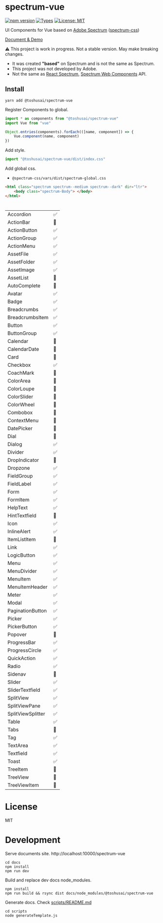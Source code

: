 # spectrum-vue
[![npm version](https://img.shields.io/npm/v/@toshusai%2Fspectrum-vue)](https://www.npmjs.com/package/@toshusai%2Fspectrum-vue)
[![Types](https://img.shields.io/npm/types/@toshusai%2Fspectrum-vue)](https://www.npmjs.com/package/@toshusai%2Fspectrum-vue)
[![License: MIT](https://img.shields.io/badge/License-MIT-yellow)](https://opensource.org/licenses/MIT)

UI Components for Vue based on [Adobe Spectrum](https://spectrum.adobe.com/) ([spectrum-css](https://github.com/adobe/spectrum-css))

[Document & Demo](https://toshusai.github.io/spectrum-vue/)

__:warning:__ This project is work in progress. Not a stable version. May make breaking changes.

- It was created __"based"__ on Spectrum and is not the same as Spectrum.
- This project was not developed by Adobe.
- Not the same as [React Spectrum](https://github.com/adobe/react-spectrum), [Spectrum Web Components](https://github.com/adobe/spectrum-web-components) API.


## Install
```
yarn add @toshusai/spectrum-vue
```

Register Components to global.
```ts
import * as components from "@toshusai/spectrum-vue"
import Vue from "vue"

Object.entries(components).forEach(([name, component]) => {
    Vue.component(name, component)
})
```

Add style.
```js
import "@toshusai/spectrum-vue/dist/index.css"
```

Add global css.  
- `@spectrum-css/vars/dist/spectrum-global.css`

```html
<html class="spectrum spectrum--medium spectrum--dark" dir="ltr">
    <body class="spectrum-Body"> </body>
</html>
```

# 

|                   |                    |
| ----------------- | ------------------ |
| Accordion         | :white_check_mark: |
| ActionBar         | :construction:     |
| ActionButton      | :white_check_mark: |
| ActionGroup       | :white_check_mark: |
| ActionMenu        | :white_check_mark: |
| AssetFile         | :white_check_mark: |
| AssetFolder       | :white_check_mark: |
| AssetImage        | :white_check_mark: |
| AssetList         | :construction:     |
| AutoComplete      | :construction:     |
| Avatar            | :white_check_mark: |
| Badge             | :white_check_mark: |
| Breadcrumbs       | :white_check_mark: |
| BreadcrumbsItem   | :white_check_mark: |
| Button            | :white_check_mark: |
| ButtonGroup       | :white_check_mark: |
| Calendar          | :construction:     |
| CalendarDate      | :construction:     |
| Card              | :construction:     |
| Checkbox          | :white_check_mark: |
| CoachMark         | :construction:     |
| ColorArea         | :construction:     |
| ColorLoupe        | :construction:     |
| ColorSlider       | :construction:     |
| ColorWheel        | :construction:     |
| Combobox          | :construction:     |
| ContextMenu       | :construction:     |
| DatePicker        | :construction:     |
| Dial              | :construction:     |
| Dialog            | :white_check_mark: |
| Divider           | :white_check_mark: |
| DropIndicator     | :construction:     |
| Dropzone          | :white_check_mark: |
| FieldGroup        | :white_check_mark: |
| FieldLabel        | :white_check_mark: |
| Form              | :white_check_mark: |
| FormItem          | :white_check_mark: |
| HelpText          | :white_check_mark: |
| HintTextfield     | :construction:     |
| Icon              | :white_check_mark: |
| InlineAlert       | :white_check_mark: |
| ItemListItem      | :construction:     |
| Link              | :white_check_mark: |
| LogicButton       | :white_check_mark: |
| Menu              | :white_check_mark: |
| MenuDivider       | :white_check_mark: |
| MenuItem          | :white_check_mark: |
| MenuItemHeader    | :white_check_mark: |
| Meter             | :white_check_mark: |
| Modal             | :white_check_mark: |
| PaginationButton  | :white_check_mark: |
| Picker            | :white_check_mark: |
| PickerButton      | :white_check_mark: |
| Popover           | :construction:     |
| ProgressBar       | :white_check_mark: |
| ProgressCircle    | :white_check_mark: |
| QuickAction       | :white_check_mark: |
| Radio             | :white_check_mark: |
| Sidenav           | :construction:     |
| Slider            | :white_check_mark: |
| SliderTextfield   | :white_check_mark: |
| SplitView         | :white_check_mark: |
| SplitViewPane     | :white_check_mark: |
| SplitViewSplitter | :white_check_mark: |
| Table             | :white_check_mark: |
| Tabs              | :construction:     |
| Tag               | :white_check_mark: |
| TextArea          | :white_check_mark: |
| Textfield         | :white_check_mark: |
| Toast             | :white_check_mark: |
| TreeItem          | :construction:     |
| TreeView          | :construction:     |
| TreeViewItem      | :construction:     |

# License
MIT

# Development

Serve documents site.
http://localhost:10000/spectrum-vue
```
cd docs
npm install
npm run dev
```

Build and replace dev docs node_modules.
```
npm install
npm run build && rsync dist docs/node_modules/@toshusai/spectrum-vue
```

Generate docs.
Check [scripts/README.md](./scripts/README.md)
```
cd scripts
node generateTemplate.js
```
